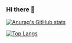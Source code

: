 ### Hi there 👋
[![Anurag's GitHub stats](https://github-readme-stats.vercel.app/api?username=cyberknopa)](https://github.com/anuraghazra/github-readme-stats)


[![Top Langs](https://github-readme-stats.vercel.app/api/top-langs/?username=cyberknopa)](https://github.com/anuraghazra/github-readme-stats)

<!--
**cyberknopa/cyberknopa** is a ✨ _special_ ✨ repository because its `README.md` (this file) appears on your GitHub profile.

Here are some ideas to get you started:

- 🔭 I’m currently working on ...
- 🌱 I’m currently learning ...
- 👯 I’m looking to collaborate on ...
- 🤔 I’m looking for help with ...
- 💬 Ask me about ...
- 📫 How to reach me: ...
- 😄 Pronouns: ...
- ⚡ Fun fact: ...
-->
